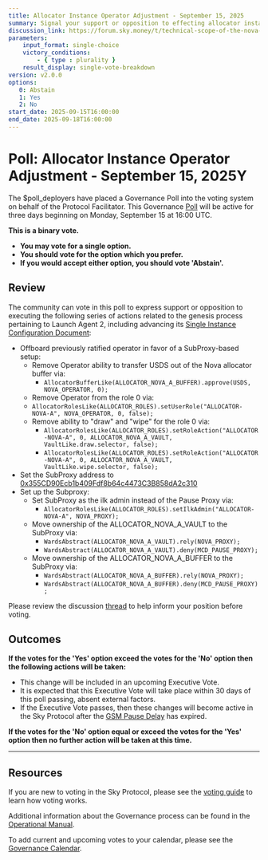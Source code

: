 ```yaml
---
title: Allocator Instance Operator Adjustment - September 15, 2025
summary: Signal your support or opposition to effecting allocator instance adjustments.
discussion_link: https://forum.sky.money/t/technical-scope-of-the-nova-allocator-adjustment/27175
parameters:
    input_format: single-choice
    victory_conditions:
        - { type : plurality }
    result_display: single-vote-breakdown
version: v2.0.0
options:
   0: Abstain
   1: Yes
   2: No
start_date: 2025-09-15T16:00:00
end_date: 2025-09-18T16:00:00
---
```


# Poll: Allocator Instance Operator Adjustment - September 15, 2025Y

The $poll_deployers have placed a Governance Poll into the voting system on behalf of the Protocol Facilitator. This Governance [Poll](https://sky-atlas.powerhouse.io/A.1.10.1_Operational_Weekly_Cycle/b189fa17-57a9-4d4e-9780-0ce4efd94211|0db30308) will be active for three days beginning on Monday, September 15 at 16:00 UTC.

**This is a binary vote.**

- **You may vote for a single option.**
- **You should vote for the option which you prefer.**
- **If you would accept either option, you should vote 'Abstain'.**

## Review

The community can vote in this poll to express support or opposition to executing the following series of actions related to the genesis process pertaining to Launch Agent 2, including advancing its [Single Instance Configuration Document](https://sky-atlas.powerhouse.io/A.AG3.2.1.P1.3.1_Single_Instance_Configuration_Document/1c2f2ff0-8d73-818f-9207-c5b22ef0f5ff%7C7896ed3326389c8cea83117c5d3aa269):

- Offboard previously ratified operator in favor of a SubProxy-based setup:
  - Remove Operator ability to transfer USDS out of the Nova allocator buffer via:
    - `AllocatorBufferLike(ALLOCATOR_NOVA_A_BUFFER).approve(USDS, NOVA_OPERATOR, 0);`
  - Remove Operator from the role 0 via:
  - `AllocatorRolesLike(ALLOCATOR_ROLES).setUserRole("ALLOCATOR-NOVA-A", NOVA_OPERATOR, 0, false);`
  - Remove ability to "draw" and "wipe" for the role 0 via:
    - `AllocatorRolesLike(ALLOCATOR_ROLES).setRoleAction("ALLOCATOR-NOVA-A", 0, ALLOCATOR_NOVA_A_VAULT, VaultLike.draw.selector, false);`
    - `AllocatorRolesLike(ALLOCATOR_ROLES).setRoleAction("ALLOCATOR-NOVA-A", 0, ALLOCATOR_NOVA_A_VAULT, VaultLike.wipe.selector, false);`
- Set the SubProxy address to [0x355CD90Ecb1b409Fdf8b64c4473C3B858dA2c310](https://etherscan.io/address/0x355CD90Ecb1b409Fdf8b64c4473C3B858dA2c310)
- Set up the Subproxy:
  - Set SubProxy as the ilk admin instead of the Pause Proxy via:
    - `AllocatorRolesLike(ALLOCATOR_ROLES).setIlkAdmin("ALLOCATOR-NOVA-A", NOVA_PROXY);`
  - Move ownership of the ALLOCATOR_NOVA_A_VAULT to the SubProxy via:
    - `WardsAbstract(ALLOCATOR_NOVA_A_VAULT).rely(NOVA_PROXY);`
    - `WardsAbstract(ALLOCATOR_NOVA_A_VAULT).deny(MCD_PAUSE_PROXY);`
  - Move ownership of the ALLOCATOR_NOVA_A_BUFFER to the SubProxy via:
    - `WardsAbstract(ALLOCATOR_NOVA_A_BUFFER).rely(NOVA_PROXY);`
    - `WardsAbstract(ALLOCATOR_NOVA_A_BUFFER).deny(MCD_PAUSE_PROXY);`


Please review the discussion [thread](https://forum.sky.money/t/technical-scope-of-the-nova-allocator-adjustment/27175) to help inform your position before voting.

## Outcomes

**If the votes for the 'Yes' option exceed the votes for the 'No' option then the following actions will be taken:**

- This change will be included in an upcoming Executive Vote.
- It is expected that this Executive Vote will take place within 30 days of this poll passing, absent external factors.
- If the Executive Vote passes, then these changes will become active in the Sky Protocol after the [GSM Pause Delay](https://sky-atlas.powerhouse.io/A.1.9.2.1_Pause_Delay/a98b8227-95f6-4711-9d8d-f52cbc6ad2d0|0db30758e055) has expired.

**If the votes for the 'No' option equal or exceed the votes for the 'Yes' option then no further action will be taken at this time.**

---

## Resources

If you are new to voting in the Sky Protocol, please see the [voting guide](https://manual.makerdao.com/governance/voting-in-makerdao/on-chain-governance) to learn how voting works.

Additional information about the Governance process can be found in the [Operational Manual](https://manual.makerdao.com).

To add current and upcoming votes to your calendar, please see the [Governance Calendar](https://manual.makerdao.com/makerdao/calendars/governance-calendar).
